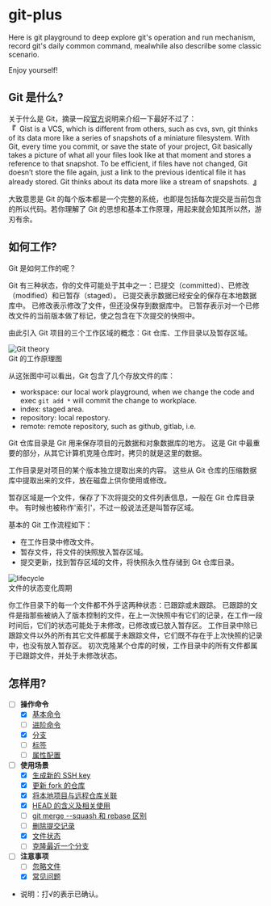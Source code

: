 # git-plus
Here is git playground to deep explore git's operation and run mechanism, record git's daily common command, mealwhile also descrilbe some classic scenario. 

Enjoy yourself!

## Git 是什么?
关于什么是 Git，摘录一段[官方](https://git-scm.com/book/en/v2/Getting-Started-What-is-Git%3F)说明来介绍一下最好不过了：   
**『** &nbsp;Gist is a VCS, which is different from others, such as cvs, svn, git thinks of its data more like a series of snapshots of a miniature filesystem. With Git, every time you commit, or save the state of your project, Git basically takes a picture of what all your files look like at that moment and stores a reference to that snapshot. To be efficient, if files have not changed, Git doesn’t store the file again, just a link to the previous identical file it has already stored. Git thinks about its data more like a stream of snapshots. &nbsp;**』**

大致意思是 Git 的每个版本都是一个完整的系统，也即是包括每次提交是当前包含的所以代码。若你理解了 Git 的思想和基本工作原理，用起来就会知其所以然，游刃有余。

## 如何工作?
Git 是如何工作的呢？

Git 有三种状态，你的文件可能处于其中之一：已提交（committed）、已修改（modified）和已暂存（staged）。 已提交表示数据已经安全的保存在本地数据库中。 已修改表示修改了文件，但还没保存到数据库中。 已暂存表示对一个已修改文件的当前版本做了标记，使之包含在下次提交的快照中。

由此引入 Git 项目的三个工作区域的概念：Git 仓库、工作目录以及暂存区域。

![Git theory](https://github.com/TourDJ/git-plus/blob/master/images/git-theory.jpg)    
Git 的工作原理图

从这张图中可以看出，Git 包含了几个存放文件的库：
* workspace: our local work playground, when we change the code and exec `git add *` will commit the change to workplace.
* index: staged area.
* repository: local repostory.
* remote: remote repository, such as github, gitlab, i.e.

Git 仓库目录是 Git 用来保存项目的元数据和对象数据库的地方。 这是 Git 中最重要的部分，从其它计算机克隆仓库时，拷贝的就是这里的数据。

工作目录是对项目的某个版本独立提取出来的内容。 这些从 Git 仓库的压缩数据库中提取出来的文件，放在磁盘上供你使用或修改。

暂存区域是一个文件，保存了下次将提交的文件列表信息，一般在 Git 仓库目录中。 有时候也被称作\'索引\'，不过一般说法还是叫暂存区域。

基本的 Git 工作流程如下：

* 在工作目录中修改文件。
* 暂存文件，将文件的快照放入暂存区域。
* 提交更新，找到暂存区域的文件，将快照永久性存储到 Git 仓库目录。


![lifecycle](https://github.com/TourDJ/git-plus/blob/master/images/lifecycle.png)    
文件的状态变化周期

你工作目录下的每一个文件都不外乎这两种状态：已跟踪或未跟踪。 已跟踪的文件是指那些被纳入了版本控制的文件，在上一次快照中有它们的记录，在工作一段时间后，它们的状态可能处于未修改，已修改或已放入暂存区。 工作目录中除已跟踪文件以外的所有其它文件都属于未跟踪文件，它们既不存在于上次快照的记录中，也没有放入暂存区。 初次克隆某个仓库的时候，工作目录中的所有文件都属于已跟踪文件，并处于未修改状态。


## 怎样用?   

- [ ] **操作命令**
    - [x] [基本命令](./illustrate/index.md)
    - [ ] [进阶命令](./illustrate/advance-command.md)
    - [x] [分支](./illustrate/branch.md)
    - [ ] [标签](./illustrate/tag.md)      
    - [ ] [属性配置](./illustrate/config.md)     
- [ ] **使用场景**
    - [x] [生成新的 SSH key](./illustrate/new-ssh-key.md)      
    - [x] [更新 fork 的仓库](./illustrate/fork-update.md)
    - [x] [将本地项目与远程仓库关联](./illustrate/add-remote.md)
    - [x] [HEAD 的含义及相关使用](./illustrate/head.md)
    - [ ] [git merge --squash 和 rebase 区别](./illustrate/squash-rebase.md)      
    - [ ] [删除提交记录](./illustrate/delete-commit.md)      
    - [x] [文件状态](./illustrate/git-status.md)       
    - [ ] [克隆最近一个分支](./illustrate/clone-last.md)       
- [ ] **注意事项**
    - [ ] [忽略文件](./illustrate/ignore.md)
    - [x] [常见问题](./illustrate/question.md) 

* 说明：打√的表示已确认。
